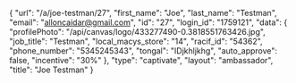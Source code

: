 {
    "url": "\/a\/joe-testman\/27",
    "first_name": "Joe",
    "last_name": "Testman",
    "email": "alloncaidar@gmail.com",
    "id": "27",
    "login_id": "1759121",
    "data": {
        "profilePhoto": "\/api\/canvas\/logo\/433277490-0.3818551763426.jpg",
        "job_title": "Testman",
        "local_macys_store": "14",
        "racif_id": "54362",
        "phone_number": "5345245343",
        "tongal": "IDjkhljkhg",
        "auto_approve": false,
        "incentive": "30%"
    },
    "type": "captivate",
    "layout": "ambassador",
    "title": "Joe Testman"
}